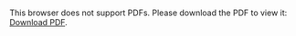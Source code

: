 <object data="https://riyadhossain1998.github.io/ecommerce-site/Final%20Report%20-%20CPSC%20471.pdf" type="application/pdf" width="700px" height="700px">
    <embed src="https://riyadhossain1998.github.io/ecommerce-site/Final%20Report%20-%20CPSC%20471.pdf">
        <p>This browser does not support PDFs. Please download the PDF to view it: <a href="https://github.com/riyadhossain1998/ecommerce-site/blob/master/Final%20Report%20-%20CPSC%20471.pdf">Download PDF</a>.</p>
    </embed>
</object>
